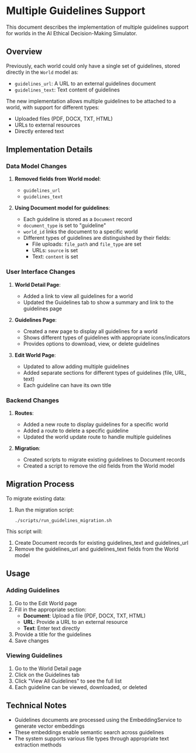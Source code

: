 # Multiple Guidelines Support

This document describes the implementation of multiple guidelines support for worlds in the AI Ethical Decision-Making Simulator.

## Overview

Previously, each world could only have a single set of guidelines, stored directly in the `World` model as:
- `guidelines_url`: A URL to an external guidelines document
- `guidelines_text`: Text content of guidelines

The new implementation allows multiple guidelines to be attached to a world, with support for different types:
- Uploaded files (PDF, DOCX, TXT, HTML)
- URLs to external resources
- Directly entered text

## Implementation Details

### Data Model Changes

1. **Removed fields from World model**:
   - `guidelines_url`
   - `guidelines_text`

2. **Using Document model for guidelines**:
   - Each guideline is stored as a `Document` record
   - `document_type` is set to "guideline"
   - `world_id` links the document to a specific world
   - Different types of guidelines are distinguished by their fields:
     - File uploads: `file_path` and `file_type` are set
     - URLs: `source` is set
     - Text: `content` is set

### User Interface Changes

1. **World Detail Page**:
   - Added a link to view all guidelines for a world
   - Updated the Guidelines tab to show a summary and link to the guidelines page

2. **Guidelines Page**:
   - Created a new page to display all guidelines for a world
   - Shows different types of guidelines with appropriate icons/indicators
   - Provides options to download, view, or delete guidelines

3. **Edit World Page**:
   - Updated to allow adding multiple guidelines
   - Added separate sections for different types of guidelines (file, URL, text)
   - Each guideline can have its own title

### Backend Changes

1. **Routes**:
   - Added a new route to display guidelines for a specific world
   - Added a route to delete a specific guideline
   - Updated the world update route to handle multiple guidelines

2. **Migration**:
   - Created scripts to migrate existing guidelines to Document records
   - Created a script to remove the old fields from the World model

## Migration Process

To migrate existing data:

1. Run the migration script:
   ```
   ./scripts/run_guidelines_migration.sh
   ```

This script will:
1. Create Document records for existing guidelines_text and guidelines_url
2. Remove the guidelines_url and guidelines_text fields from the World model

## Usage

### Adding Guidelines

1. Go to the Edit World page
2. Fill in the appropriate section:
   - **Document**: Upload a file (PDF, DOCX, TXT, HTML)
   - **URL**: Provide a URL to an external resource
   - **Text**: Enter text directly
3. Provide a title for the guidelines
4. Save changes

### Viewing Guidelines

1. Go to the World Detail page
2. Click on the Guidelines tab
3. Click "View All Guidelines" to see the full list
4. Each guideline can be viewed, downloaded, or deleted

## Technical Notes

- Guidelines documents are processed using the EmbeddingService to generate vector embeddings
- These embeddings enable semantic search across guidelines
- The system supports various file types through appropriate text extraction methods
